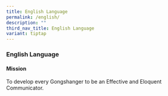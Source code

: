 ```yaml
---
title: English Language
permalink: /english/
description: ""
third_nav_title: English Language
variant: tiptap
---
```

### **English Language**
#### **Mission**
To develop every Gongshanger to be an Effective and Eloquent Communicator.
